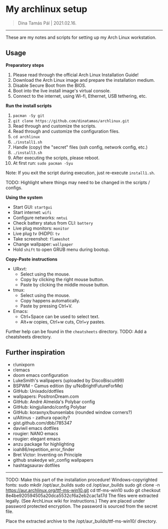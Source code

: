 # My archlinux setup

> Dina Tamás Pál | 2021.02.16.

------------------------------

These are my notes and scripts for setting up my Arch Linux workstation.

## Usage

__Preparatory steps__
1. Please read through the official Arch Linux Installation Guide!
1. Download the Arch Linux image and prepare the installation medium.
1. Disable Secure Boot from the BIOS.
1. Boot into the live install image's virtual console.
1. Connect to the internet, using Wi-fi, Ethernet, USB tethering, etc.

__Run the install scripts__
1. `pacman -Sy git`
1. `git clone https://github.com/dinatamas/archlinux.git`
1. Read through and customize the scripts.
1. Read through and customize the configuration files.
1. `cd archlinux`
1. `./install1.sh`
1. Handle (copy) the "secret" files (ssh config, network config, etc.)
1. `./install3.sh`
1. After executing the scripts, please reboot.
1. At first run: `sudo pacman -Syu`

Note: If you exit the script during execution, just re-execute `install1.sh`.

TODO: Highlight where things may need to be changed in the scripts / configs.

__Using the system__
* Start GUI: `startgui`
* Start internet: `wifi`
* Configure networks: `nmtui`
* Check battery status from CLI: `battery`
* Live plug monitors: `monitor`
* Live plug tv (HiDPI): `tv`
* Take screenshot: `flameshot`
* Change wallpaper: `wallpaper`
* Hold `shift` to open GRUB menu during bootup.

__Copy-Paste instructions__
* URxvt:
    * Select using the mouse.
    * Copy by clicking the right mouse button.
    * Paste by clicking the middle mouse button.
* tmux:
    * Select using the mouse.
    * Copy happens automatically.
    * Paste by pressing Ctrl+V.
* Emacs:
    * Ctrl+Space can be used to select text.
    * Alt+w copies, Ctrl+w cuts, Ctrl+y pastes.

Further help can be found in the `cheatsheets` directory.
TODO: Add a cheatsheets directory.

## Further inspiration

* r/unixporn
* r/emacs
* doom emacs configuration
* LukeSmith's wallpapers (uploaded by DiscoBiscuit99)
* BSPWM - Camus edition (by u/NoBrightFutureForMe)
* GitHub: Unixado/dotfiles
* wallpapers: PositronDream.com
* GitHub: André Almeida's Polybar config
* GitHub: kingjuliando/config Polybar
* GitHub: koraxnyx/bunsenlabs (rounded window corners?)
* u/Altinus - zathura opacity?
* gist.github.com/dbb/785347
* daviwil emacs dotfiles
* rougier: NANO emacs
* rougier: elegant emacs
* anzu package for highlighting
* ioah86/repetition_error_finder
* Bret Victor: Inventing on Principle
* github snakedye wlr_config wallpapers
* hashtagsaurav dotfiles

------------------------------

TODO: Make this part of the installation procedure!
Windows-copyrighted fonts:
sudo mkdir /opt/aur_builds
sudo cd /opt/aur_builds
sudo git clone -n https://aur.archlinux.org/ttf-ms-win10.git
cd ttf-ms-win10
sudo git checkout 8e4be920594505a20dca5532cf6a2eb2cac1a17d
The files were extracted legally. (See ArchLinux wiki for instructions.)
They are placed under password protected encryption.
The password is sourced from the secret file.

Place the extracted archive to the /opt/aur_builds/ttf-ms-win10/ directory.
